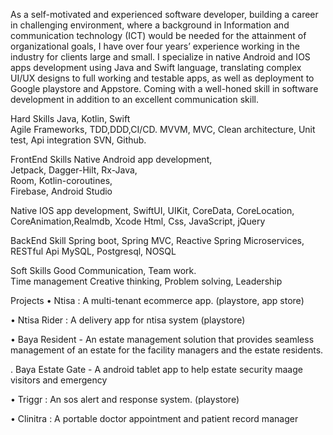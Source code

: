 As a self-motivated and experienced software developer, building a career in challenging environment, 
where a background in Information and communication technology (ICT) would be needed for the attainment of organizational goals, 
I have over four years’ experience working in the industry for clients large and small. 
I specialize in native Android and IOS apps development using Java and Swift language, 
translating complex UI/UX designs to full working and testable apps, as well as deployment to Google playstore and Appstore. 
Coming with a well-honed skill in software development in addition 
to an excellent communication skill. 


Hard Skills
Java, Kotlin, Swift   
Agile Frameworks, TDD,DDD,CI/CD. 
MVVM, MVC, Clean architecture, Unit test, Api integration SVN, Github. 

FrontEnd Skills
Native Android app development,  
Jetpack, 
Dagger-Hilt, 
Rx-Java,  
Room, 
Kotlin-coroutines,  
Firebase, Android Studio 

Native IOS app development, 
SwiftUI,
UIKit,
CoreData, 
CoreLocation,
CoreAnimation,Realmdb, Xcode 
Html, Css, JavaScript, jQuery

BackEnd Skill
Spring boot, 
Spring MVC, 
Reactive Spring
Microservices, 
RESTful Api
MySQL, 
Postgresql, 
NOSQL


Soft Skills
Good Communication, 
Team work.                           
Time management
Creative thinking, 
Problem solving,
Leadership






Projects 
•	Ntisa : A multi-tenant ecommerce app. (playstore, app store)

•	Ntisa Rider : A delivery app for ntisa system (playstore)

•	Baya Resident - An estate management solution that provides seamless management of an estate for the facility managers and the estate residents.

. Baya Estate Gate - A android tablet app to help estate security maage visitors and emergency

•	Triggr : An sos alert and response system. (playstore) 

•	Clinitra : A portable doctor appointment and patient record manager
